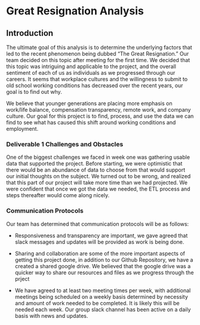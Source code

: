 # Great Resignation Analysis


## Introduction 

The ultimate goal of this analysis is to determine the underlying factors that led to the recent phenomenon being dubbed “The Great Resignation.” Our team decided on this topic after meeting for the first time. We decided that this topic was intriguing and applicable to the project, and the overall sentiment of each of us as individuals as we progressed through our careers. It seems that workplace cultures and the willingness to submit to old school working conditions has decreased over the recent years, our goal is to find out why. 

We believe that younger generations are placing more emphasis on work/life balance, compensation transparency, remote work, and company culture. Our goal for this project is to find, process, and use the data we can find to see what has caused this shift around working conditions and employment. 

### Deliverable 1 Challenges and Obstacles 

One of the biggest challenges we faced in week one was gathering usable data that supported the project. Before starting, we were optimistic that there would be an abundance of data to choose from that would support our initial thoughts on the subject. We turned out to be wrong, and realized that this part of our project will take more time than we had projected. We were confident that once we got the data we needed, the ETL process and steps thereafter would come along nicely. 

### Communication Protocols 

Our team has determined that communication protocols will be as follows:

* Responsiveness and transparency are important, we gave agreed that slack messages and updates will be provided as work is being done. 

* Sharing and collaboration are some of the more important aspects of getting this project done, in addition to our Github Repository, we have a created a shared google drive. We believed that the google drive was a quicker way to share our resources and files as we progress through the prject 

* We have agreed to at least two meeting times per week, with additional meetings being scheduled on a weekly basis determined by necessity and amount of work needed to be completed. It is likely this will be needed each week. Our group slack channel has been active on a daily basis with news and updates. 

